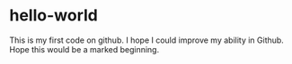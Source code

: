 # hello-world
This is my first code on github.
I hope I could improve my ability in Github. 
Hope this would be a marked beginning.
